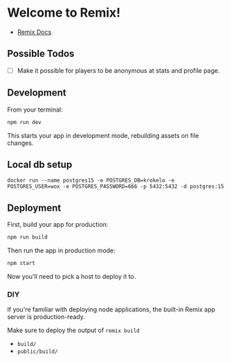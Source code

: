 # Welcome to Remix!

- [Remix Docs](https://remix.run/docs)

## Possible Todos

- [ ] Make it possible for players to be anonymous at stats and profile page.

## Development

From your terminal:

```sh
npm run dev
```

This starts your app in development mode, rebuilding assets on file changes.

## Local db setup

`docker run --name postgres15 -e POSTGRES_DB=krokelo -e POSTGRES_USER=wox -e POSTGRES_PASSWORD=666 -p 5432:5432 -d postgres:15`


## Deployment

First, build your app for production:

```sh
npm run build
```

Then run the app in production mode:

```sh
npm start
```

Now you'll need to pick a host to deploy it to.

### DIY

If you're familiar with deploying node applications, the built-in Remix app server is production-ready.

Make sure to deploy the output of `remix build`

- `build/`
- `public/build/`
